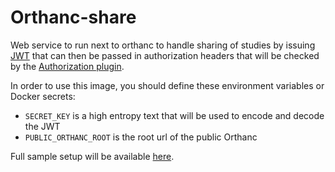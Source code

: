 # Orthanc-share

Web service to run next to orthanc to handle sharing of studies by issuing [JWT](https://jwt.io/) that can then be passed
in authorization headers that will be checked by the [Authorization plugin](https://book.orthanc-server.com/plugins/authorization.html).

In order to use this image, you should define these environment variables or Docker secrets:
  - `SECRET_KEY` is a high entropy text that will be used to encode and decode the JWT
  - `PUBLIC_ORTHANC_ROOT` is the root url of the public Orthanc

Full sample setup will be available [here](https://github.com/orthanc-team/orthanc-share/tree/main/demo-setup).
